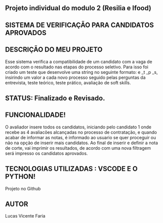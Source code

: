 ##  Projeto individual do modulo 2  (Resilia e Ifood)

## SISTEMA DE VERIFICAÇÃO PARA CANDIDATOS APROVADOS

## DESCRIÇÃO DO MEU PROJETO

Esse sistema verifica a compatibilidade de um candidato com a vaga de acordo com o resultado nas etapas do processo seletivo. Para isso foi criado um teste que desenvolve uma string no seguinte formato: e _t _p _s, insirindo um valor a cada novo processo seguido pelas perguntas da entrevista, teste teórico, teste prático, avaliação de soft skills.    

## STATUS:  Finalizado e Revisado.

##  FUNCIONALIDADE!
O avaliador insere todos os candidatos, iniciando pelo candidato 1 onde recebe as 4 avaliacões alcançadas no processo de contratação, e quando acabar de informar as notas, é informado ao usuario se quer proceguir ou não na opção de inserir mais candidatos. Ao final de inserir e definir a nota de corte, vai imprimir os resultados, de acordo com uma nova filtragem será impresso os candidatos aprovados.



##  TECNOLOGIAS UTILIZADAS : VSCODE E O PYTHON!

Projeto no Github

##  AUTOR
Lucas Vicente Faria 